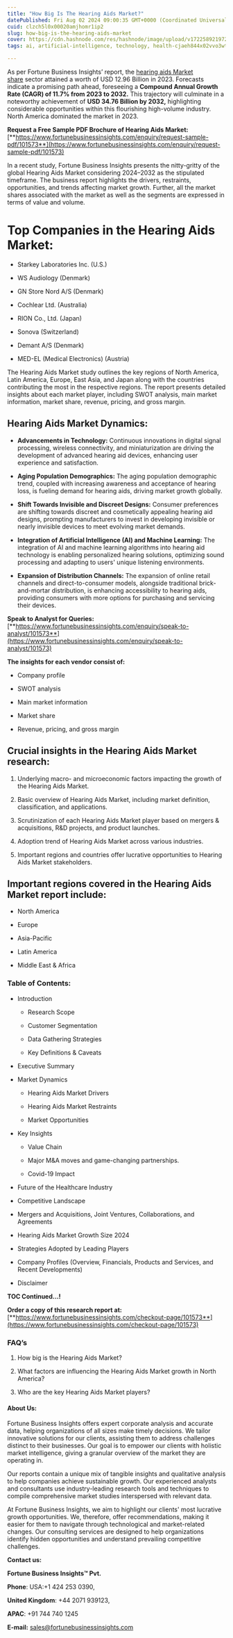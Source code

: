 ```yaml
---
title: "How Big Is The Hearing Aids Market?"
datePublished: Fri Aug 02 2024 09:00:35 GMT+0000 (Coordinated Universal Time)
cuid: clzch5l0x00020amjhomr1ip2
slug: how-big-is-the-hearing-aids-market
cover: https://cdn.hashnode.com/res/hashnode/image/upload/v1722589219723/8b5a18a5-8652-4b81-9940-8d83b563825f.png
tags: ai, artificial-intelligence, technology, health-cjaeh844x02vvo3wtj5r2s75q, healthcare

---
```


As per Fortune Business Insights’ report, the [hearing aids Market share](https://www.fortunebusinessinsights.com/industry-reports/hearing-aids-market-101573) sector attained a worth of USD 12.96 Billion in 2023. Forecasts indicate a promising path ahead, foreseeing a **Compound Annual Growth Rate (CAGR) of 11.7% from 2023 to 2032.** This trajectory will culminate in a noteworthy achievement of **USD 34.76 Billion by 2032,** highlighting considerable opportunities within this flourishing high-volume industry. North America dominated the market in 2023.

**Request a Free Sample PDF Brochure of Hearing Aids Market:** [**https://www.fortunebusinessinsights.com/enquiry/request-sample-pdf/101573**](https://www.fortunebusinessinsights.com/enquiry/request-sample-pdf/101573)

In a recent study, Fortune Business Insights presents the nitty-gritty of the global Hearing Aids Market considering 2024–2032 as the stipulated timeframe. The business report highlights the drivers, restraints, opportunities, and trends affecting market growth. Further, all the market shares associated with the market as well as the segments are expressed in terms of value and volume.

# **Top Companies in the Hearing Aids Market:**

* Starkey Laboratories Inc. (U.S.)
    
* WS Audiology (Denmark)
    
* GN Store Nord A/S (Denmark)
    
* Cochlear Ltd. (Australia)
    
* RION Co., Ltd. (Japan)
    
* Sonova (Switzerland)
    
* Demant A/S (Denmark)
    
* MED-EL (Medical Electronics) (Austria)
    

The Hearing Aids Market study outlines the key regions of North America, Latin America, Europe, East Asia, and Japan along with the countries contributing the most in the respective regions. The report presents detailed insights about each market player, including SWOT analysis, main market information, market share, revenue, pricing, and gross margin.

## Hearing Aids Market **Dynamics**:

* **Advancements in Technology:** Continuous innovations in digital signal processing, wireless connectivity, and miniaturization are driving the development of advanced hearing aid devices, enhancing user experience and satisfaction.
    
* **Aging Population Demographics:** The aging population demographic trend, coupled with increasing awareness and acceptance of hearing loss, is fueling demand for hearing aids, driving market growth globally.
    
* **Shift Towards Invisible and Discreet Designs:** Consumer preferences are shifting towards discreet and cosmetically appealing hearing aid designs, prompting manufacturers to invest in developing invisible or nearly invisible devices to meet evolving market demands.
    
* **Integration of Artificial Intelligence (AI) and Machine Learning:** The integration of AI and machine learning algorithms into hearing aid technology is enabling personalized hearing solutions, optimizing sound processing and adapting to users' unique listening environments.
    
* **Expansion of Distribution Channels:** The expansion of online retail channels and direct-to-consumer models, alongside traditional brick-and-mortar distribution, is enhancing accessibility to hearing aids, providing consumers with more options for purchasing and servicing their devices.
    

**Speak to Analyst for Queries:** [**https://www.fortunebusinessinsights.com/enquiry/speak-to-analyst/101573**](https://www.fortunebusinessinsights.com/enquiry/speak-to-analyst/101573)

**The insights for each vendor consist of:**

* Company profile
    
* SWOT analysis
    
* Main market information
    
* Market share
    
* Revenue, pricing, and gross margin
    

## **Crucial insights in the Hearing Aids Market research:**

1. Underlying macro- and microeconomic factors impacting the growth of the Hearing Aids Market.
    
2. Basic overview of Hearing Aids Market, including market definition, classification, and applications.
    
3. Scrutinization of each Hearing Aids Market player based on mergers & acquisitions, R&D projects, and product launches.
    
4. Adoption trend of Hearing Aids Market across various industries.
    
5. Important regions and countries offer lucrative opportunities to Hearing Aids Market stakeholders.
    

## **Important regions covered in the Hearing Aids Market report include:**

* North America
    
* Europe
    
* Asia-Pacific
    
* Latin America
    
* Middle East & Africa
    

### **Table of Contents:**

* Introduction
    
    * Research Scope
        
    * Customer Segmentation
        
    * Data Gathering Strategies
        
    * Key Definitions & Caveats
        
* Executive Summary
    
* Market Dynamics
    
    * Hearing Aids Market Drivers
        
    * Hearing Aids Market Restraints
        
    * Market Opportunities
        
* Key Insights
    
    * Value Chain
        
    * Major M&A moves and game-changing partnerships.
        
    * Covid-19 Impact
        
* Future of the Healthcare Industry
    
* Competitive Landscape
    
* Mergers and Acquisitions, Joint Ventures, Collaborations, and Agreements
    
* Hearing Aids Market Growth Size 2024
    
* Strategies Adopted by Leading Players
    
* Company Profiles (Overview, Financials, Products and Services, and Recent Developments)
    
* Disclaimer
    

**TOC Continued…!**

**Order a copy of this research report at:** [**https://www.fortunebusinessinsights.com/checkout-page/101573**](https://www.fortunebusinessinsights.com/checkout-page/101573)

### **FAQ’s**

1. How big is the Hearing Aids Market?
    
2. What factors are influencing the Hearing Aids Market growth in North America?
    
3. Who are the key Hearing Aids Market players?
    

#### **About Us:**

Fortune Business Insights offers expert corporate analysis and accurate data, helping organizations of all sizes make timely decisions. We tailor innovative solutions for our clients, assisting them to address challenges distinct to their businesses. Our goal is to empower our clients with holistic market intelligence, giving a granular overview of the market they are operating in.

Our reports contain a unique mix of tangible insights and qualitative analysis to help companies achieve sustainable growth. Our experienced analysts and consultants use industry-leading research tools and techniques to compile comprehensive market studies interspersed with relevant data.

At Fortune Business Insights, we aim to highlight our clients' most lucrative growth opportunities. We, therefore, offer recommendations, making it easier for them to navigate through technological and market-related changes. Our consulting services are designed to help organizations identify hidden opportunities and understand prevailing competitive challenges.

**Contact us:**

**Fortune Business Insights™ Pvt.**

**Phone**: USA:+1 424 253 0390,

**United Kingdom**: +44 2071 939123,

**APAC**: +91 744 740 1245

**E-mail:** [sales@fortunebusinessinsights.com](mailto:sales@fortunebusinessinsights.com)